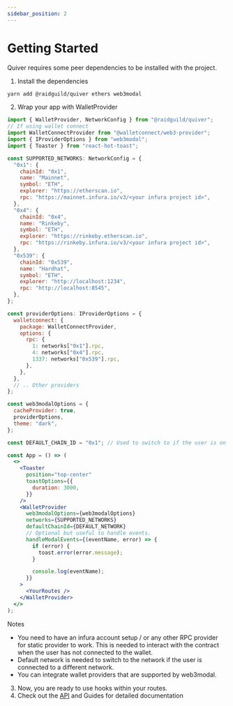 ```yaml
---
sidebar_position: 2
---
```


# Getting Started

Quiver requires some peer dependencies to be installed with the project.

1. Install the dependencies

```bash
yarn add @raidguild/quiver ethers web3modal
```

2. Wrap your app with WalletProvider

```jsx
import { WalletProvider, NetworkConfig } from "@raidguild/quiver";
// If using wallet connect
import WalletConnectProvider from "@walletconnect/web3-provider";
import { IProviderOptions } from "web3modal";
import { Toaster } from "react-hot-toast";

const SUPPORTED_NETWORKS: NetworkConfig = {
  "0x1": {
    chainId: "0x1",
    name: "Mainnet",
    symbol: "ETH",
    explorer: "https://etherscan.io",
    rpc: "https://mainnet.infura.io/v3/<your infura project id>",
  },
  "0x4": {
    chainId: "0x4",
    name: "Rinkeby",
    symbol: "ETH",
    explorer: "https://rinkeby.etherscan.io",
    rpc: "https://rinkeby.infura.io/v3/<your infura project id>",
  },
  "0x539": {
    chainId: "0x539",
    name: "Hardhat",
    symbol: "ETH",
    explorer: "http://localhost:1234",
    rpc: "http://localhost:8545",
  },
};

const providerOptions: IProviderOptions = {
  walletconnect: {
    package: WalletConnectProvider,
    options: {
      rpc: {
        1: networks["0x1"].rpc,
        4: networks["0x4"].rpc,
        1337: networks["0x539"].rpc,
      },
    },
  },
  // .. Other providers
};

const web3modalOptions = {
  cacheProvider: true,
  providerOptions,
  theme: "dark",
};

const DEFAULT_CHAIN_ID = "0x1"; // Used to switch to if the user is on an unsupported network

const App = () => (
  <>
    <Toaster
      position="top-center"
      toastOptions={{
        duration: 3000,
      }}
    />
    <WalletProvider
      web3modalOptions={web3modalOptions}
      networks={SUPPORTED_NETWORKS}
      defaultChainId={DEFAULT_NETWORK}
      // Optional but useful to handle events.
      handleModalEvents={(eventName, error) => {
        if (error) {
          toast.error(error.message);
        }

        console.log(eventName);
      }}
    >
      <YourRoutes />
    </WalletProvider>
  </>
);
```

Notes

- You need to have an infura account setup / or any other RPC provider for static provider to work. This is needed to interact with the contract when the user has not connected to the wallet.
- Default network is needed to switch to the network if the user is connected to a different network.
- You can integrate wallet providers that are supported by web3modal.

3. Now, you are ready to use hooks within your routes.
4. Check out the [API](/api) and Guides for detailed documentation
